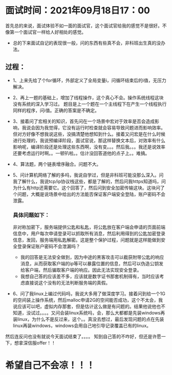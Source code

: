 # 面试时间：2021年09月18日17：00

首先总的来说，面试体验不如一面的面试官，这个面试官给我的感觉不是很好。不像第一个面试官一样给人好相处的感觉。

- 总的下来面试自记的表现很一般，问的东西有些真不会，非科班出生真的没办法。 

## 过程：

- 1、上来先给了个for循环，外部定义了全局变量i，问循环结束后的i值，无压力解决。

- 2、再上一题的基础上，增加了线程操作，这个真心不会。操作系统线程这块没有系统的深入学习过。
  题目是上一个题在一个主线程下在产生一个线程执行同样的程序，问i值。正确的答案是不确定。

- 3、接着问了宏相关的知识，首先问在一个场景中宏对于效率是否会造成影响，我说会因为我觉得，它没有运行时检查就会容易导致问题进而影响效率。但对方好像不想我说这些，没搞清楚他想知到什么。接着又问宏是在什么时候进行处理的，我说预编译阶段，面试官说，那这样替换文本后，对效率有什么影响呢，编译阶段还是处理这些东西啊，没有变。。。然后我。。。我还是说效率还要考虑运行时啊。。一顿叭啦。。估计没回答道他的点子上。。难搞。

- 4、算法题，两个链表增序融合。问题不大。

- 5、问计算机网络了解的多吗，我说自学过，但是非科班可能没那么深入。问我了解什么，我说tcp/ip协议栈这些，都是了解的，然后问我https知道吗，问为什么有http还需要它。这个回答了，然后问到安全加密传输这块。这块问了个问题，大概是说场景中给出的方法能否保证客户端安全登陆，账户密码不会泄露。

  ### 具体问题如下：

  非对称加密下，服务端提供公匙和私匙，将公匙放在客户端会申请的页面前端信息中，用户每次申请登录可以抓取所有消息，然后利用得到的公匙加密登录信息，发回，服务端用私匙解密。这是整个保护过程，问题就是这样能做到安全登录保证账户密码不会泄漏吗？

  - 我的回答是无法安全做到，因为中途的黑客攻击可以截获附带公匙的响应消息，从而获取客户端的ip等可以暴露位置的信息，然后可以伪造公钥发给客户端，然后骗取客户端的响应。因此无法实现安全登录。 
  - 我想自己答的应该差不多，应该就是数字证书那套机制得有，当时应该考虑直接说这个没有的无法判断服务端的真假。 

- 6、问了我linux上编过代码吗，我说大多用了做深度学习。接着问到给一个1G的空间装上操作系统，然后malloc申请2G的空间能否成功，这个不太会，我说应该可以吧，虚拟内存那套，但是估计这么做是有问题的。结果他说他也不知道，没试过。。。。又问会装linux系统吗，会，那么大都都是先装windows再装linux，为什么不是反过来，这个。。真没去想过，最后发现问题的点在先装linux再装windows，windows会用自己地引导记录覆盖已有的linux。

然后连反问也没有就说今天面试结束了。。。。
知到自己答的不咋好，但还是许愿一下，想拿深信服offer！！

# 希望自己不会凉！！！
